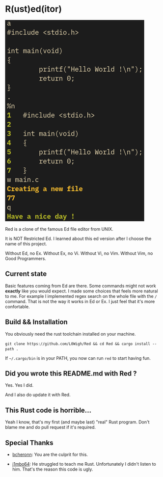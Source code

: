 # R(ust)ed(itor)

![screenshot](https://raw.githubusercontent.com/l0wigh/Red/refs/heads/master/red.png)

Red is a clone of the famous Ed file editor from UNIX.

It is NOT Restricted Ed. I learned about this ed version after I choose the name of this project.

Without Ed, no Ex. Without Ex, no Vi. Without Vi, no Vim. Without Vim, no Good Programmers.

## Current state

Basic features coming from Ed are there. Some commands might not work **exactly** like you would expect. I made some choices that feels more natural to me. For example I implemented regex search on the whole file with the `/` command. That is not the way it works in Ed or Ex. I just feel that it's more confortable.

## Build && Installation

You obviously need the rust toolchain installed on your machine.

`git clone https://github.com/L0Wigh/Red && cd Red && cargo install --path .`

If `~/.cargo/bin` is in your PATH, you now can run `red` to start having fun.

## Did you wrote this README.md with Red ?

Yes. Yes I did.

And I also do update it with Red.

## This Rust code is horrible...

Yeah I know, that's my first (and maybe last) "real" Rust program. Don't blame me and do pull request if it's required.

## Special Thanks

- [bcheronn](https://github.com/bcheronn): You are the culprit for this.

- [j1mbo64](https://github.com/j1mbo64): He struggled to teach me Rust. Unfortunately I didn't listen to him. That's the reason this code is ugly.